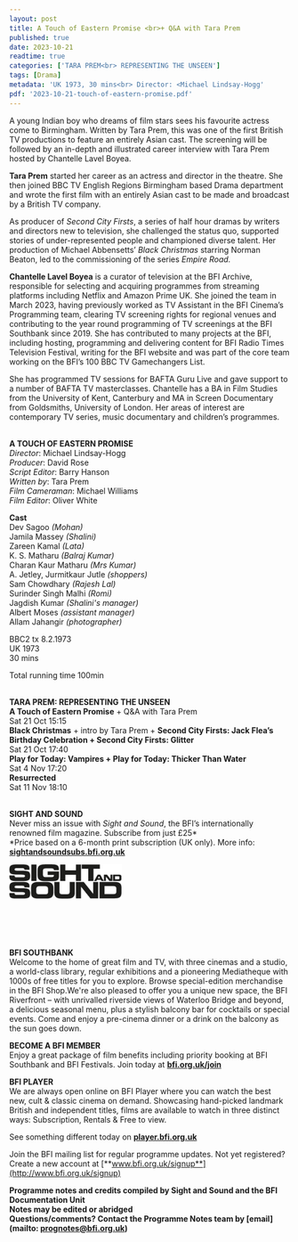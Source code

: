 ```yaml
---
layout: post
title: A Touch of Eastern Promise <br>+ Q&A with Tara Prem
published: true
date: 2023-10-21
readtime: true
categories: ['TARA PREM<br> REPRESENTING THE UNSEEN']
tags: [Drama]
metadata: 'UK 1973, 30 mins<br> Director: <Michael Lindsay-Hogg'
pdf: '2023-10-21-touch-of-eastern-promise.pdf'
---
```


A young Indian boy who dreams of film stars sees his favourite actress come to Birmingham. Written by Tara Prem, this was one of the first British TV productions to feature an entirely Asian cast. The screening will be followed by an in-depth and illustrated career interview with Tara Prem hosted by Chantelle Lavel Boyea.

**Tara Prem** started her career as an actress and director in the theatre. She then joined BBC TV English Regions Birmingham based Drama department and wrote the first film with an entirely Asian cast to be made and broadcast by a British TV company.

As producer of _Second City Firsts_, a series of half hour dramas by writers and directors new to television, she challenged the status quo, supported stories of under-represented people and championed diverse talent. Her production of Michael Abbensetts’ _Black Christmas_ starring Norman Beaton, led to the commissioning of the series _Empire Road._

**Chantelle Lavel Boyea** is a curator of television at the BFI Archive, responsible for selecting and acquiring programmes from streaming platforms including Netflix and Amazon Prime UK. She joined the team in March 2023, having previously worked as TV Assistant in the BFI Cinema’s Programming team, clearing TV screening rights for regional venues and contributing to the year round programming of TV screenings at the BFI Southbank since 2019. She has contributed to many projects at the BFI, including hosting, programming and delivering content for BFI Radio Times Television Festival, writing for the BFI website and was part of the core team working on the BFI’s 100 BBC TV Gamechangers List.

She has programmed TV sessions for BAFTA Guru Live and gave support to a number of BAFTA TV masterclasses. Chantelle has a BA in Film Studies from the University of Kent, Canterbury and MA in Screen Documentary from Goldsmiths, University of London. Her areas of interest are contemporary TV series, music documentary and children’s programmes.  
<br>

**A TOUCH OF EASTERN PROMISE**  
_Director_: Michael Lindsay-Hogg  
_Producer_: David Rose  
_Script Editor_: Barry Hanson  
_Written by_: Tara Prem  
_Film Cameraman_: Michael Williams  
_Film Editor_: Oliver White  

**Cast**  
Dev Sagoo _(Mohan)_  
Jamila Massey _(Shalini)_  
Zareen Kamal _(Lata)_  
K. S. Matharu _(Balraj Kumar)_  
Charan Kaur Matharu _(Mrs Kumar)_  
A. Jetley, Jurmitkaur Jutle _(shoppers)_  
Sam Chowdhary _(Rajesh Lal)_  
Surinder Singh Malhi _(Romi)_  
Jagdish Kumar _(Shalini's manager)_  
Albert Moses _(assistant manager)_  
Allam Jahangir _(photographer)_  

BBC2 tx 8.2.1973  
UK 1973  
30 mins  

Total running time 100min  
<br>

**TARA PREM: REPRESENTING THE UNSEEN**  
**A Touch of Eastern Promise** + Q&A with Tara Prem  
Sat 21 Oct 15:15  
**Black Christmas** + intro by Tara Prem + **Second City Firsts: Jack Flea’s Birthday Celebration + Second City Firsts: Glitter**  
Sat 21 Oct 17:40  
**Play for Today: Vampires + Play for Today: Thicker Than Water**  
Sat 4 Nov 17:20  
**Resurrected**  
Sat 11 Nov 18:10  
<br>

**SIGHT AND SOUND**<br>
Never miss an issue with _Sight and Sound_, the BFI’s internationally renowned film magazine. Subscribe from just £25*<br>
*Price based on a 6-month print subscription (UK only). More info: [**sightandsoundsubs.bfi.org.uk**](https://sightandsoundsubs.bfi.org.uk/subscribe)

<img style="float: left;" src="/img/sight-and-sound.jpg" width="40%" height="40%"><br><br><br><br><br><br><br><br>

**BFI SOUTHBANK**  
Welcome to the home of great film and TV, with three cinemas and a studio, a world-class library, regular exhibitions and a pioneering Mediatheque with 1000s of free titles for you to explore. Browse special-edition merchandise in the BFI Shop.We&#39;re also pleased to offer you a unique new space, the BFI Riverfront – with unrivalled riverside views of Waterloo Bridge and beyond, a delicious seasonal menu, plus a stylish balcony bar for cocktails or special events. Come and enjoy a pre-cinema dinner or a drink on the balcony as the sun goes down.  

**BECOME A BFI MEMBER**  
Enjoy a great package of film benefits including priority booking at BFI Southbank and BFI Festivals. Join today at [**bfi.org.uk/join**](http://www.bfi.org.uk/join)  

**BFI PLAYER**  
 We are always open online on BFI Player where you can watch the best new, cult &amp; classic cinema on demand. Showcasing hand-picked landmark British and independent titles, films are available to watch in three distinct ways: Subscription, Rentals &amp; Free to view.  

See something different today on [**player.bfi.org.uk**](https://player.bfi.org.uk)  

Join the BFI mailing list for regular programme updates. Not yet registered? Create a new account at [**www.bfi.org.uk/signup**](http://www.bfi.org.uk/signup)

**Programme notes and credits compiled by Sight and Sound and the BFI Documentation Unit  
Notes may be edited or abridged  
Questions/comments? Contact the Programme Notes team by [email](mailto: prognotes@bfi.org.uk)**

<!--stackedit_data:
eyJoaXN0b3J5IjpbMTQwMDY0NzQ4Nl19
-->
